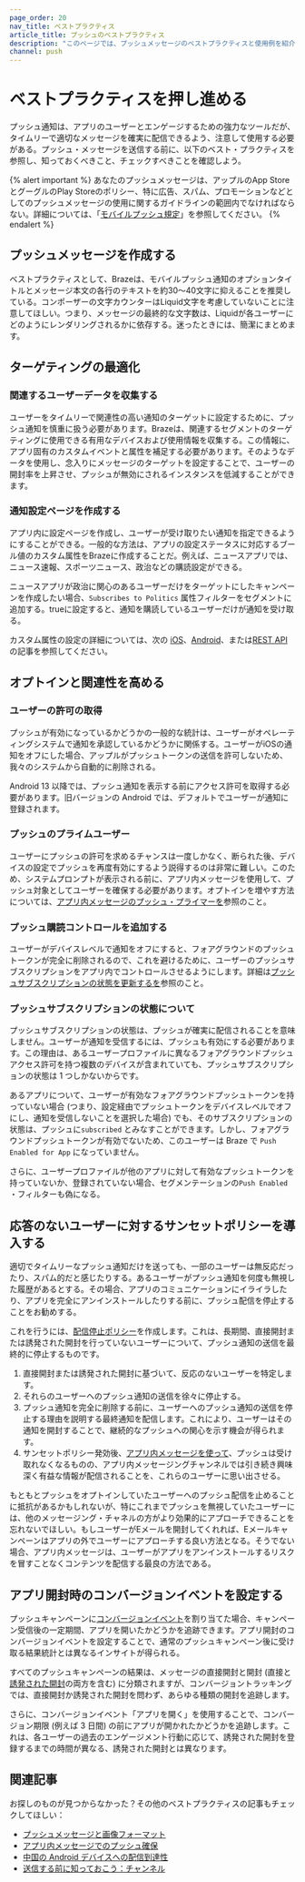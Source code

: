 ```yaml
---
page_order: 20
nav_title: ベストプラクティス
article_title: プッシュのベストプラクティス
description: "このページでは、プッシュメッセージのベストプラクティスと使用例を紹介する。"
channel: push
---
```


# ベストプラクティスを押し進める

プッシュ通知は、アプリのユーザーとエンゲージするための強力なツールだが、タイムリーで適切なメッセージを確実に配信できるよう、注意して使用する必要がある。プッシュ・メッセージを送信する前に、以下のベスト・プラクティスを参照し、知っておくべきこと、チェックすべきことを確認しよう。

{% alert important %}
あなたのプッシュメッセージは、アップルのApp StoreとグーグルのPlay Storeのポリシー、特に広告、スパム、プロモーションなどとしてのプッシュメッセージの使用に関するガイドラインの範囲内でなければならない。詳細については、「[モバイルプッシュ規定]({{site.baseurl}}/user_guide/message_building_by_channel/push/about/#mobile-push-regulations-for-apps)」を参照してください。
{% endalert %}

## プッシュメッセージを作成する

ベストプラクティスとして、Brazeは、モバイルプッシュ通知のオプションタイトルとメッセージ本文の各行のテキストを約30～40文字に抑えることを推奨している。コンポーザーの文字カウンターはLiquid文字を考慮していないことに注意してほしい。つまり、メッセージの最終的な文字数は、Liquidが各ユーザーにどのようにレンダリングされるかに依存する。迷ったときには、簡潔にまとめます。

## ターゲティングの最適化

### 関連するユーザーデータを収集する

ユーザーをタイムリーで関連性の高い通知のターゲットに設定するために、プッシュ通知を慎重に扱う必要があります。Brazeは、関連するセグメントのターゲティングに使用できる有用なデバイスおよび使用情報を収集する。この情報に、アプリ固有のカスタムイベントと属性を補足する必要があります。そのようなデータを使用し、念入りにメッセージのターゲットを設定することで、ユーザーの開封率を上昇させ、プッシュが無効にされるインスタンスを低減することができます。

### 通知設定ページを作成する

アプリ内に設定ページを作成し、ユーザーが受け取りたい通知を指定できるようにすることができる。一般的な方法は、アプリの設定ステータスに対応するブール値のカスタム属性をBrazeに作成することだ。例えば、ニュースアプリでは、ニュース速報、スポーツニュース、政治などの購読設定ができる。

ニュースアプリが政治に関心のあるユーザーだけをターゲットにしたキャンペーンを作成したい場合、`Subscribes to Politics` 属性フィルターをセグメントに追加する。trueに設定すると、通知を購読しているユーザーだけが通知を受け取る。

カスタム属性の設定の詳細については、次の [iOS][6]、[Android][7]、または[REST API][8] の記事を参照してください。

## オプトインと関連性を高める

### ユーザーの許可の取得

プッシュが有効になっているかどうかの一般的な統計は、ユーザーがオペレーティングシステムで通知を承認しているかどうかに関係する。ユーザーがiOSの通知をオフにした場合、アップルがプッシュトークンの送信を許可しないため、我々のシステムから自動的に削除される。

Android 13 以降では、プッシュ通知を表示する前にアクセス許可を取得する必要があります。旧バージョンの Android では、デフォルトでユーザーが通知に登録されます。

### プッシュのプライムユーザー

ユーザーにプッシュの許可を求めるチャンスは一度しかなく、断られた後、デバイスの設定でプッシュを再度有効にするよう説得するのは非常に難しい。このため、システムプロンプトが表示される前に、アプリ内メッセージを使用して、プッシュ対象としてユーザーを確保する必要があります。オプトインを増やす方法については、[アプリ内メッセージのプッシュ・プライマーを][2]参照のこと。

### プッシュ購読コントロールを追加する

ユーザーがデバイスレベルで通知をオフにすると、フォアグラウンドのプッシュトークンが完全に削除されるので、これを避けるために、ユーザーのプッシュサブスクリプションをアプリ内でコントロールさせるようにします。詳細は[プッシュサブスクリプションの状態を更新するを][10]参照のこと。

### プッシュサブスクリプションの状態について

プッシュサブスクリプションの状態は、プッシュが確実に配信されることを意味しません。ユーザーが通知を受信するには、プッシュも有効にする必要があります。この理由は、あるユーザープロファイルに異なるフォアグラウンドプッシュアクセス許可を持つ複数のデバイスが含まれていても、プッシュサブスクリプションの状態は 1 つしかないからです。

あるアプリについて、ユーザーが有効なフォアグラウンドプッシュトークンを持っていない場合 (つまり、設定経由でプッシュトークンをデバイスレベルでオフにし、通知を受信しないことを選択した場合) でも、そのサブスクリプションの状態は、プッシュに`subscribed` とみなすことができます。しかし、フォアグラウンドプッシュトークンが有効でないため、このユーザーは Braze で `Push Enabled for App` になっていません。

さらに、ユーザープロファイルが他のアプリに対して有効なプッシュトークンを持っていないか、登録されていない場合、セグメンテーションの`Push Enabled` ・フィルターも偽になる。

## 応答のないユーザーに対するサンセットポリシーを導入する

適切でタイムリーなプッシュ通知だけを送っても、一部のユーザーは無反応だったり、スパム的だと感じたりする。あるユーザーがプッシュ通知を何度も無視した履歴があるとする。その場合、アプリのコミュニケーションにイライラしたり、アプリを完全にアンインストールしたりする前に、プッシュ配信を停止することをお勧めする。 

これを行うには、[配信停止ポリシー][9]を作成します。これは、長期間、直接開封または誘発された開封を行っていないユーザーについて、プッシュ通知の送信を最終的に停止するものです。

1. 直接開封または誘発された開封に基づいて、反応のないユーザーを特定します。
2. それらのユーザーへのプッシュ通知の送信を徐々に停止する。
3. プッシュ通知を完全に削除する前に、ユーザーへのプッシュ通知の送信を停止する理由を説明する最終通知を配信します。これにより、ユーザーはその通知を開封することで、継続的なプッシュへの関心を示す機会が得られます。
4. サンセットポリシー発効後、[アプリ内メッセージを使って][13]、プッシュは受け取れなくなるものの、アプリ内メッセージングチャンネルでは引き続き興味深く有益な情報が配信されることを、これらのユーザーに思い出させる。

もともとプッシュをオプトインしていたユーザーへのプッシュ配信を止めることに抵抗があるかもしれないが、特にこれまでプッシュを無視していたユーザーには、他のメッセージング・チャネルの方がより効果的にアプローチできることを忘れないでほしい。もしユーザーがEメールを開封してくれれば、Eメールキャンペーンはアプリの外でユーザーにアプローチする良い方法となる。そうでない場合、アプリ内メッセージは、ユーザーがアプリをアンインストールするリスクを冒すことなくコンテンツを配信する最良の方法である。

## アプリ開封時のコンバージョンイベントを設定する

プッシュキャンペーンに[コンバージョンイベント][11]を割り当てた場合、キャンペーン受信後の一定期間、アプリを開いたかどうかを追跡できます。アプリ開封のコンバージョンイベントを設定することで、通常のプッシュキャンペーン後に受け取る結果統計とは異なるインサイトが得られる。

すべてのプッシュキャンペーンの結果は、メッセージの直接開封と開封 (直接と[誘発された開封][12]の両方を含む) に分類されますが、コンバージョントラッキングでは、直接開封か誘発された開封を問わず、あらゆる種類の開封を追跡します。

さらに、コンバージョンイベント「アプリを開く」を使用することで、コンバージョン期限 (例えば 3 日間) の前にアプリが開かれたかどうかを追跡します。これは、各ユーザーの過去のエンゲージメント行動に応じて、誘発された開封を登録するまでの時間が異なる、誘発された開封とは異なります。

## 関連記事

お探しのものが見つからなかった？その他のベストプラクティスの記事もチェックしてほしい：

- [プッシュメッセージと画像フォーマット][1]
- [アプリ内メッセージでのプッシュ確保][2]
- [中国の Android デバイスへの配信到達性][3]
- [送信する前に知っておこう：チャンネル][4]

[1]: {{site.baseurl}}/user_guide/message_building_by_channel/push/best_practices/message_format/
[2]: {{site.baseurl}}/user_guide/message_building_by_channel/push/best_practices/push_primer_messages/
[3]: {{site.baseurl}}/user_guide/message_building_by_channel/push/best_practices/chinese_push_deliverability/
[4]: {{site.baseurl}}/help/help_articles/campaigns_and_canvas/know_before_send/

[6]: {{site.baseurl}}/developer_guide/platform_integration_guides/swift/analytics/setting_custom_attributes/
[7]: {{site.baseurl}}/developer_guide/platform_integration_guides/android/analytics/setting_custom_attributes/#setting-custom-attributes
[8]: {{site.baseurl}}/developer_guide/rest_api/user_data/#user-attributes-object-specification
[9]: {{site.baseurl}}/user_guide/message_building_by_channel/email/best_practices/sunset_policies
[10]: {{site.baseurl}}/user_guide/message_building_by_channel/push/users_and_subscriptions#update-push-subscription-state
[11]: {{site.baseurl}}/user_guide/engagement_tools/campaigns/building_campaigns/conversion_events/
[12]: {{site.baseurl}}/user_guide/data_and_analytics/tracking/influenced_opens
[13]: {{site.baseurl}}/user_guide/message_building_by_channel/in-app_messages/about/